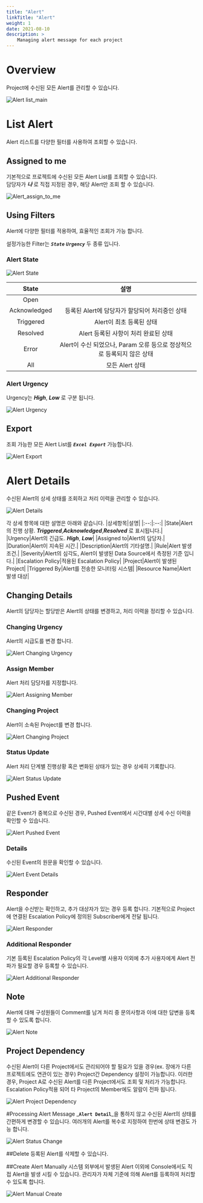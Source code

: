 ```yaml
---
title: "Alert"
linkTitle: "Alert"
weight: 1
date: 2021-08-10
description: >
    Managing alert message for each project
---
```


# Overview
Project에 수신된 모든 Alert를 관리할 수 있습니다.

![Alert list_main]()


# List Alert
Alert 리스트를 다양한 필터를 사용하여 조회할 수 있습니다.


## Assigned to me
기본적으로 프로젝트에 수신된 모든 Alert List를 조회할 수 있습니다.  
담당자가 _**나**_ 로 직접 지정된 경우, 해당 Alert만 조회 할 수 있습니다.

![Alert_assign_to_me]()


## Using Filters
Alert에 다양한 필터를 적용하여, 효율적인 조회가 가능 합니다.

설정가능한 Filter는 _**`State`**_ _**`Urgency`**_ 두 종류 입니다.

### Alert State

![Alert State]()

|State|설명|
|:--:|:--:|
|Open||
|Acknowledged|등록된 Alert에 담당자가 할당되어 처리중인 상태|
|Triggered|Alert이 최초 등록된 상태|
|Resolved|Alert 등록된 사항이 처리 완료된 상태|
|Error|Alert이 수신 되었으나, Param 오류 등으로 정상적으로 등록되지 않은 상태|
|All|모든 Alert 상태|

### Alert Urgency
Urgency는 _**High**_, _**Low**_ 로 구분 됩니다.

![Alert Urgency]()

## Export
조회 가능한 모든 Alert List를 _**`Excel Export`**_ 가능합니다.

![Alert Export]()

# Alert Details
수신된 Alert의 상세 상태를 조회하고 처리 이력을 관리할 수 있습니다.

![Alert Details]()

각 상세 항목에 대한 설명은 아래와 같습니다.
|상세항목|설명|
|:--:|:--:|
|State|Alert의 진행 상황. _**Triggered**_,_**Acknowledged**_,_**Resolved**_ 로 표시됩니다.|
|Urgency|Alert의 긴급도. _**High**_, _**Low**_|
|Assigned to|Alert의 담당자.|
|Duration|Alert이 지속된 시간.|
|Description|Alert의 기타설명.|
|Rule|Alert 발생 조건.|
|Severity|Alert의 심각도, Alert이 발생된 Data Source에서 측정된 기준 입니다.|
|Escalation Policy|적용된 Escalation Policy|
|Project|Alert이 발생된 Project|
|Triggered By|Alert를 전송한 모니터링 시스템|
|Resource Name|Alert 발생 대상|


## Changing Details
Alert의 담당자는 할당받은 Alert의 상태를 변경하고, 처리 이력을 정리할 수 있습니다.

### Changing Urgency
Alert의 시급도를 변경 합니다.

![Alert Changing Urgency]()

### Assign Member
Alert 처리 담당자를 지정합니다.

![Alert Assigning Member]()

### Changing Project
Alert이 소속된 Project를 변경 합니다.

![Alert Changing Project]()

### Status Update
Alert 처리 단계별 진행상황 혹은 변화된 상태가 있는 경우 상세히 기록합니다.

![Alert Status Update]()

## Pushed Event
같은 Event가 중복으로 수신된 경우, Pushed Event에서 시간대별 상세 수신 이력을 확인할 수 있습니다.

![Alert Pushed Event]()

### Details
수신된 Event의 원문을 확인할 수 있습니다.

![Alert Event Details]()

## Responder

Alert을 수신받는 확인하고, 추가 대상자가 있는 경우 등록 합니다.
기본적으로 Project에 연결된 Escalation Policy에 정의된 Subscriber에게 전달 됩니다.

![Alert Responder]()

### Additional Responder
기본 등록된 Escalation Policy의 각 Level별 사용자 이외에 추가 사용자에게 Alert 전파가 필요할 경우 등록할 수 있습니다.

![Alert Additional Responder]()

## Note
Alert에 대해 구성원들이 Comment를 남겨 처리 중 문의사항과 이에 대한 답변을 등록할 수 있도록 합니다.

![Alert Note]()

## Project Dependency
수신된 Alert이 다른 Project에서도 관리되어야 할 필요가 있을 경우(ex. 장애가 다른 프로젝트에도 연관이 있는 경우)
Project간 Dependency 설정이 가능합니다. 이러한 경우, Project A로 수신된 Alert를 다른 Project에서도 조회 및 처리가 가능합니다.
Escalation Policy적용 되어 타 Project의 Member에도 알람이 전파 됩니다.

![Alert Project Dependency]()


#Processing Alert Message
_**`Alert Detail`**_을 통하지 않고 수신된 Alert의 상태를 간편하게 변경할 수 있습니다.
여러개의 Alert를 복수로 지정하여 한번에 상태 변경도 가능 합니다.

![Alert Status Change]()


##Delete
등록된 Alert를 삭제할 수 있습니다.

##Create Alert Manually
시스템 외부에서 발생된 Alert 이외에 Console에서도 직접 Alert을 발생 시킬 수 있습니다.
관리자가 자체 기준에 의해 Alert를 등록하여 처리할 수 있도록 합니다.

![Alert Manual Create]()



